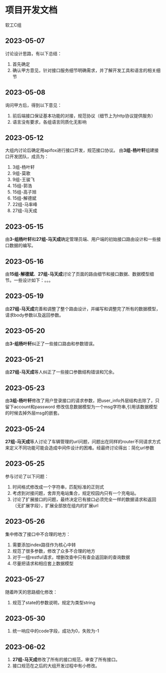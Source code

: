 # 项目开发文档
软工C组


## 2023-05-07
讨论设计思路，有以下总结：
1. 首先确定
2. 确认甲方意见，针对接口服务细节明确需求，并了解开发工具和语言的相关细节

## 2023-05-08
询问甲方后，得到以下意见：
1. 前后端接口保证基本功能的对接，规范协议（细节上为http协议提供服务）
2. 语言没有要求，各组语言同质化无影响

## 2023-05-12
大组内讨论后确定用apifox进行接口开发，规范接口协议。
由**3组-杨叶轩**组建接口开发团队，成员为：
1. 3组-杨叶轩
2. 9组-莫歌
3. 9组-王骏飞
4. 15组-郭浩
5. 15组-高子旭
6. 15组-解德斌
7. 22组-马率峰
8. 27组-马天成

## 2023-05-15
由**3-组杨叶轩**和**27组-马天成**确定管理员端、用户端的初始接口路由设计和一些接口数据的编写。

## 2023-05-16
由**15组-解德斌**、**27组-马天成**讨论了页面的路由细节和接口数据、数据模型细节。一些设计如下：。。。

## 2023-05-19
由**27组-马天成**完善和调整了整个路由设计，并编写和调整完了所有的数据模型，请求body参数以及返回参数。

## 2023-05-20
由**3-组杨叶轩**纠正了一些接口路由和参数错误。

## 2023-05-21
由**27组-马天成**等人纠正了一些接口参数结构错误和冗余。
    
## 2023-05-23
由**3组-杨叶轩**修改了用户登录接口的请求参数，把user_info外层结构去除了，只留下account和password
修改信息数据模型为一个msg字符串,引用该数据模型的时候去掉外层msg的嵌套。

## 2023-05-24
**27组-马天成**等人讨论了车辆管理的url问题，问题出在同样的router不同请求方式来定义不同功能可能会造成中间件设计的困难。经最终讨论得出：简化url参数

## 2023-05-25
参与讨论了以下问题：
1. 时间格式修改成一个字符串，匹配标准的正则式
2. 考虑到对接问题，舍弃充电站集合，规定校园内只有一个充电站。
3. 讨论了扩展接口的问题，最终决定已有接口必须完全一样的数据请求和返回（无扩展字段），扩展全部放在组内的扩展url

## 2023-05-26
集中修改了接口中不合理的地方：
1. 需要添加index路径作为核心中转
2. 规范了很多参数，修改了众多不合理的地方
3. 对于一组restful请求，增删改查中只有查会返回新的查询数据
4. 尽量把请求和相应套上数据模型

## 2023-05-27
随着昨天的思路细化修改：
1. 规范了state的参数说明，规定为类型string

## 2023-05-30
1. 统一响应中的code字段，成功为0，失败为-1

## 2023-06-02
1. **27组-马天成**修改了所有的接口规范，审查了所有接口。
2. 接口规范在之后的大组开发过程中有小修改。